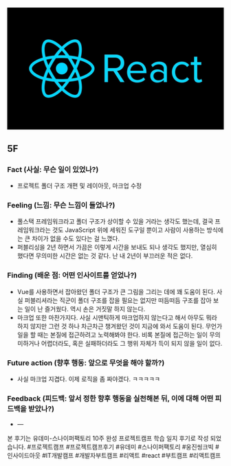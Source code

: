 ![img_react.png](../assets/img_react.png)

## 5F

### Fact (사실: 무슨 일이 있었나?)

- 프로젝트 폴더 구조 개편 및 레이아웃, 마크업 수정

### Feeling (느낌: 무슨 느낌이 들었나?)

- 풀스택 프레임워크라고 폴더 구조가 상이할 수 있을 거라는 생각도 했는데, 결국 프레임워크라는 것도 JavaScript 위에 세워진 도구일 뿐이고 사람이 사용하는 방식에는 큰 차이가 없을 수도 있다는 걸 느꼈다.
- 퍼블리싱을 2년 하면서 가끔은 이렇게 시간을 보내도 되나 생각도 했지만, 열심히 했다면 무의미한 시간은 없는 것 같다. 난 내 2년이 부끄러운 적은 없다.

### Finding (배운 점: 어떤 인사이트를 얻었나?)

- Vue를 사용하면서 잡아왔던 폴더 구조가 큰 그림을 그리는 데에 꽤 도움이 된다. 사실 퍼블리셔라는 직군이 폴더 구조를 잡을 필요는 없지만 떠듬떠듬 구조를 잡아 보는 일이 난 즐거웠다. 역시 손은 거짓말 하지 않는다.
- 마크업 또한 마찬가지다. 사실 시맨틱하게 마크업하지 않는다고 해서 아무도 뭐라 하지 않지만 그런 것 하나 차근차근 챙겨왔던 것이 지금에 와서 도움이 된다. 무언가 일을 할 때는 본질에 접근하려고 노력해봐야 한다. 비록 본질에 접근하는 일이 무의미하거나 어렵더라도, 혹은 실패하더라도 그 행위 자체가 득이 되지 않을 일이 없다.

### Future action (향후 행동: 앞으로 무엇을 해야 할까?)

- 사실 마크업 지겹다. 이제 로직을 좀 짜야겠다. ㅋㅋㅋㅋㅋ

### Feedback (피드백: 앞서 정한 향후 행동을 실천해본 뒤, 이에 대해 어떤 피드백을 받았나?)

- —

본 후기는 유데미-스나이퍼팩토리 10주 완성 프로젝트캠프 학습 일지 후기로 작성 되었습니다. #프로젝트캠프 #프로젝트캠프후기 #유데미 #스나이퍼팩토리 #웅진씽크빅 #인사이드아웃 #IT개발캠프 #개발자부트캠프 #리액트 #react #부트캠프 #리액트캠프
